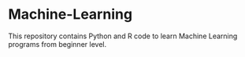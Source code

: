 # Machine-Learning
This repository contains Python and R code to learn Machine Learning programs from beginner level.
